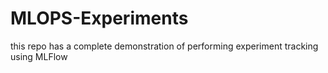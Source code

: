 # MLOPS-Experiments
this repo has a complete demonstration of performing experiment tracking using MLFlow
